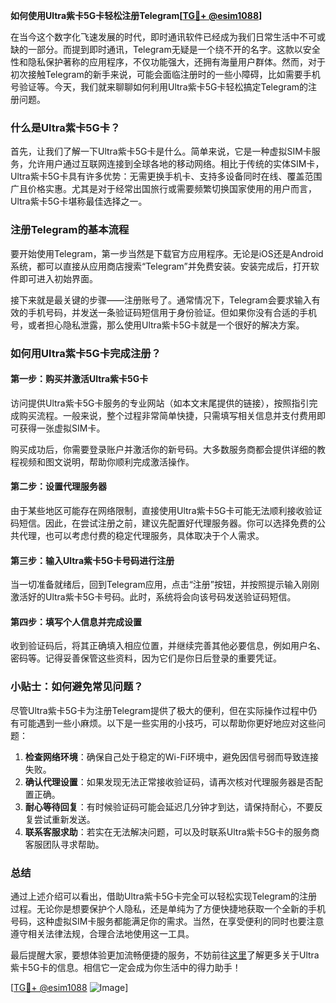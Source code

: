 **如何使用Ultra紫卡5G卡轻松注册Telegram[[TG💪+ @esim1088](https://t.me/s/esim1088)]**

在当今这个数字化飞速发展的时代，即时通讯软件已经成为我们日常生活中不可或缺的一部分。而提到即时通讯，Telegram无疑是一个绕不开的名字。这款以安全性和隐私保护著称的应用程序，不仅功能强大，还拥有海量用户群体。然而，对于初次接触Telegram的新手来说，可能会面临注册时的一些小障碍，比如需要手机号验证等。今天，我们就来聊聊如何利用Ultra紫卡5G卡轻松搞定Telegram的注册问题。

### 什么是Ultra紫卡5G卡？

首先，让我们了解一下Ultra紫卡5G卡是什么。简单来说，它是一种虚拟SIM卡服务，允许用户通过互联网连接到全球各地的移动网络。相比于传统的实体SIM卡，Ultra紫卡5G卡具有许多优势：无需更换手机卡、支持多设备同时在线、覆盖范围广且价格实惠。尤其是对于经常出国旅行或需要频繁切换国家使用的用户而言，Ultra紫卡5G卡堪称最佳选择之一。

### 注册Telegram的基本流程

要开始使用Telegram，第一步当然是下载官方应用程序。无论是iOS还是Android系统，都可以直接从应用商店搜索“Telegram”并免费安装。安装完成后，打开软件即可进入初始界面。

接下来就是最关键的步骤——注册账号了。通常情况下，Telegram会要求输入有效的手机号码，并发送一条验证码短信用于身份验证。但如果你没有合适的手机号，或者担心隐私泄露，那么使用Ultra紫卡5G卡就是一个很好的解决方案。

### 如何用Ultra紫卡5G卡完成注册？

#### 第一步：购买并激活Ultra紫卡5G卡
访问提供Ultra紫卡5G卡服务的专业网站（如本文末尾提供的链接），按照指引完成购买流程。一般来说，整个过程非常简单快捷，只需填写相关信息并支付费用即可获得一张虚拟SIM卡。

购买成功后，你需要登录账户并激活你的新号码。大多数服务商都会提供详细的教程视频和图文说明，帮助你顺利完成激活操作。

#### 第二步：设置代理服务器
由于某些地区可能存在网络限制，直接使用Ultra紫卡5G卡可能无法顺利接收验证码短信。因此，在尝试注册之前，建议先配置好代理服务器。你可以选择免费的公共代理，也可以考虑付费的稳定代理服务，具体取决于个人需求。

#### 第三步：输入Ultra紫卡5G卡号码进行注册
当一切准备就绪后，回到Telegram应用，点击“注册”按钮，并按照提示输入刚刚激活好的Ultra紫卡5G卡号码。此时，系统将会向该号码发送验证码短信。

#### 第四步：填写个人信息并完成设置
收到验证码后，将其正确填入相应位置，并继续完善其他必要信息，例如用户名、密码等。记得妥善保管这些资料，因为它们是你日后登录的重要凭证。

### 小贴士：如何避免常见问题？

尽管Ultra紫卡5G卡为注册Telegram提供了极大的便利，但在实际操作过程中仍有可能遇到一些小麻烦。以下是一些实用的小技巧，可以帮助你更好地应对这些问题：

1. **检查网络环境**：确保自己处于稳定的Wi-Fi环境中，避免因信号弱而导致连接失败。
2. **确认代理设置**：如果发现无法正常接收验证码，请再次核对代理服务器是否配置正确。
3. **耐心等待回复**：有时候验证码可能会延迟几分钟才到达，请保持耐心，不要反复尝试重新发送。
4. **联系客服求助**：若实在无法解决问题，可以及时联系Ultra紫卡5G卡的服务商客服团队寻求帮助。

### 总结

通过上述介绍可以看出，借助Ultra紫卡5G卡完全可以轻松实现Telegram的注册过程。无论你是想要保护个人隐私，还是单纯为了方便快捷地获取一个全新的手机号码，这种虚拟SIM卡服务都能满足你的需求。当然，在享受便利的同时也要注意遵守相关法律法规，合理合法地使用这一工具。

最后提醒大家，要想体验更加流畅便捷的服务，不妨前往[这里](https://t.me/s/esim1088)了解更多关于Ultra紫卡5G卡的信息。相信它一定会成为你生活中的得力助手！

[[TG💪+ @esim1088](https://t.me/s/esim1088) ![Image](https://i.postimg.cc/4NQfJmqS/Snipaste-2025-05-13-00-14-12.png)]